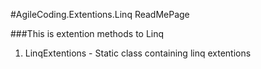 ﻿#AgileCoding.Extentions.Linq ReadMePage

###This is extention methods to Linq

1.	LinqExtentions - Static class containing linq extentions
